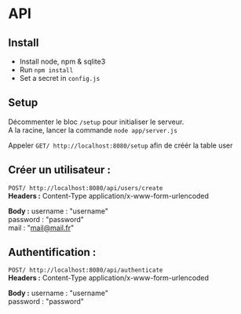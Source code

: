 
# API

## Install
* Install node, npm & sqlite3
* Run `npm install`
* Set a secret in `config.js`

## Setup
Décommenter le bloc `/setup` pour initialiser le serveur.  
A la racine, lancer la commande `node app/server.js`

Appeler `GET/ http://localhost:8080/setup` afin de créér la table user

## Créer un utilisateur :
`POST/ http://localhost:8080/api/users/create`  
**Headers :**
Content-Type application/x-www-form-urlencoded

**Body :** 
username : "username"  
password : "password"  
mail : "mail@mail.fr"

## Authentification :
`POST/ http://localhost:8080/api/authenticate`  
**Headers :**
Content-Type application/x-www-form-urlencoded

**Body :** 
username : "username"  
password : "password"  
